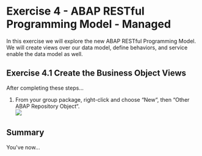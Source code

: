 # Exercise 4 - ABAP RESTful Programming Model - Managed

In this exercise we will explore the new ABAP RESTful Programming Model.  We will create views over our data model, define behaviors, and service enable the data model as well.  

## Exercise 4.1 Create the Business Object Views

After completing these steps...

1.	From your group package, right-click and choose “New“, then “Other ABAP Repository Object“.
<br>![](/exercises/ex3/images/04_01_0010.png)



## Summary

You've now...

